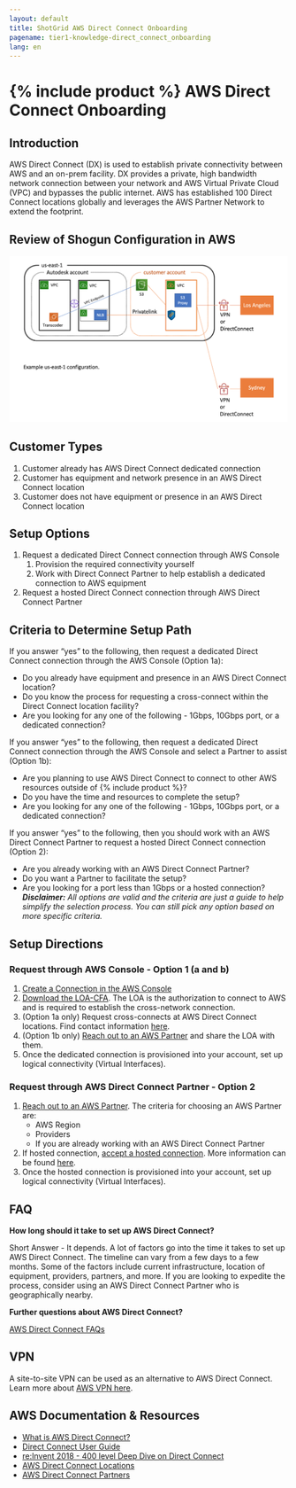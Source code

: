 ```yaml
---
layout: default
title: ShotGrid AWS Direct Connect Onboarding
pagename: tier1-knowledge-direct_connect_onboarding
lang: en
---
```


# {% include product %} AWS Direct Connect Onboarding


## Introduction

AWS Direct Connect (DX) is used to establish private connectivity between AWS and an on-prem facility. DX provides a private, high bandwidth network connection between your network and AWS Virtual Private Cloud (VPC) and bypasses the public internet. AWS has established 100 Direct Connect locations globally and leverages the AWS Partner Network to extend the footprint. 

## Review of Shogun Configuration in AWS

![high-level-architecture](../images/tier1-arch-s3_ue1.png)

## Customer Types

1. Customer already has AWS Direct Connect dedicated connection
2. Customer has equipment and network presence in an AWS Direct Connect location
3. Customer does not have equipment or presence in an AWS Direct Connect location


## Setup Options

1. Request a dedicated Direct Connect connection through AWS Console
    1. Provision the required connectivity yourself
    1. Work with Direct Connect Partner to help establish a dedicated connection to AWS equipment
2. Request a hosted Direct Connect connection through AWS Direct Connect Partner


## Criteria to Determine Setup Path 

If you answer “yes” to the following, then request a dedicated Direct Connect connection through the AWS Console (Option 1a):

- Do you already have equipment and presence in an AWS Direct Connect location?
- Do you know the process for requesting a cross-connect within the Direct Connect location facility?
- Are you looking for any one of the following - 1Gbps, 10Gbps port, or a dedicated connection?

If you answer “yes” to the following, then request a dedicated Direct Connect connection through the AWS Console and select a Partner to assist (Option 1b):

- Are you planning to use AWS Direct Connect to connect to other AWS resources outside of {% include product %}?
- Do you have the time and resources to complete the setup?
- Are you looking for any one of the following - 1Gbps, 10Gbps port, or a dedicated connection?

If you answer “yes” to the following, then you should work with an AWS Direct Connect Partner to request a hosted Direct Connect connection (Option 2):

- Are you already working with an AWS Direct Connect Partner?
- Do you want a Partner to facilitate the setup?
- Are you looking for a port less than 1Gbps or a hosted connection?
***Disclaimer:***  *All options are valid and the criteria are just a guide to help simplify the selection process. You can still pick any option based on more specific criteria.*

## Setup Directions

### Request through AWS Console - Option 1 (a and b)
1. [Create a Connection in the AWS Console](https://docs.aws.amazon.com/directconnect/latest/UserGuide/getting_started.html#ConnectionRequest)
1. [Download the LOA-CFA](https://docs.aws.amazon.com/directconnect/latest/UserGuide/getting_started.html#DedicatedConnection). The LOA is the authorization to connect to AWS and is required to establish the cross-network connection.
1. (Option 1a only) Request cross-connects at AWS Direct Connect locations. Find contact information [here](https://docs.aws.amazon.com/directconnect/latest/UserGuide/Colocation.html).
1. (Option 1b only) [Reach out to an AWS Partner](https://aws.amazon.com/directconnect/partners/) and share the LOA with them.
1. Once the dedicated connection is provisioned into your account, set up logical connectivity (Virtual Interfaces).

### Request through AWS Direct Connect Partner - Option 2

1. [Reach out to an AWS Partner](https://aws.amazon.com/directconnect/partners/). The criteria for choosing an AWS Partner are:
    - AWS Region
    - Providers
    - If you are already working with an AWS Direct Connect Partner
1. If hosted connection, [accept a hosted connection](https://docs.aws.amazon.com/directconnect/latest/UserGuide/getting_started.html#ConnectionRequest). More information can be found [here](https://docs.aws.amazon.com/directconnect/latest/UserGuide/accept-hosted-connection.html).
1. Once the hosted connection is provisioned into your account, set up logical connectivity (Virtual Interfaces).

## FAQ

**How long should it take to set up AWS Direct Connect?**

Short Answer - It depends. A lot of factors go into the time it takes to set up AWS Direct Connect. The timeline can vary from a few days to a few months. Some of the factors include current infrastructure, location of equipment, providers, partners, and more. If you are looking to expedite the process, consider using an AWS Direct Connect Partner who is geographically nearby.

**Further questions about AWS Direct Connect?**

[AWS Direct Connect FAQs](https://aws.amazon.com/directconnect/faqs/?nc=sn&loc=6)



## VPN

A site-to-site VPN can be used as an alternative to AWS Direct Connect. Learn more about [AWS VPN here](https://docs.aws.amazon.com/vpn/latest/s2svpn/VPC_VPN.html).

## AWS Documentation & Resources

- [What is AWS Direct Connect?](https://www.youtube.com/watch?v=eNxPhHTN8gY&feature=youtu.be&t=716)
- [Direct Connect User Guide](https://docs.aws.amazon.com/directconnect/latest/UserGuide/dc-ug.pdf)
- [re:Invent 2018 - 400 level Deep Dive on Direct Connect](https://www.youtube.com/watch?v=DXFooR95BYc)
- [AWS Direct Connect Locations](https://aws.amazon.com/directconnect/features/#AWS_Direct_Connect_Locations)
- [AWS Direct Connect Partners](https://aws.amazon.com/directconnect/partners/)
